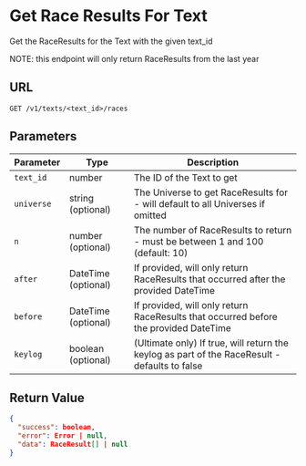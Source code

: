 # Get Race Results For Text

Get the RaceResults for the Text with the given text_id

NOTE: this endpoint will only return RaceResults from the last year

## URL

`GET /v1/texts/<text_id>/races`

## Parameters

| Parameter  | Type                | Description                                                                                   |
|------------|---------------------|-----------------------------------------------------------------------------------------------|
| `text_id`  | number              | The ID of the Text to get                                                                     |
| `universe` | string (optional)   | The Universe to get RaceResults for - will default to all Universes if omitted                |
| `n`        | number (optional)   | The number of RaceResults to return - must be between 1 and 100 (default: 10)                 |
| `after`    | DateTime (optional) | If provided, will only return RaceResults that occurred after the provided DateTime           |
| `before`   | DateTime (optional) | If provided, will only return RaceResults that occurred before the provided DateTime          |
| `keylog`   | boolean (optional)  | (Ultimate only) If true, will return the keylog as part of the RaceResult - defaults to false |

## Return Value

```json
{
  "success": boolean,
  "error": Error | null,
  "data": RaceResult[] | null
}
```